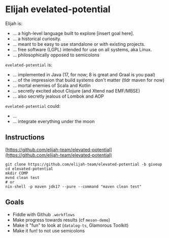 Elijah evelated-potential
==========================

Elijah is:

- ... a high-level language built to explore \[insert goal here\].
- ... a historical curiosity.
- ... meant to be easy to use standalone or with existing projects.
- ... free software (LGPL) intended for use on all systems, aka Linux.
- ... philosophically opposed to semicolons

`evelated-potential` is:

- ... implemented in Java (17, for now; 8 is great and Graal is you paal)
- ... of the impression that build systems don't matter (tldr maven for now)
- ... mortal enemies of Scala and Kotlin
- ... secretly excited about Clojure (and Xtend nad EMF/MBSE)
- ... also secretly jealous of Lombok and AOP

`evelated-potential` could:

- ...
- ... integrate everything under the moon 

Instructions
-------------

[https://github.com/elijah-team/elevated-potential](https://github.com/elijah-team/elevated-potential)

```shell
git clone https://github.com/elijah-team/elevated-potential -b giveup
cd elevated-potential
mkdir COMP
mvnd clean test
# or 
nix-shell -p maven jdk17 --pure --command "maven clean test"
```

Goals
------

- Fiddle with Github `.workflows`
- Make progress towards results (cf `meson-demo`)
- Make it "fun" to look at (`datalog-ts`, Glamorous Toolkit)
- Make it fun! to not use semicolons
